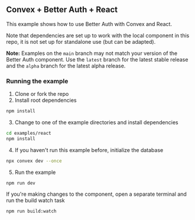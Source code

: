 ## Convex + Better Auth + React

This example shows how to use Better Auth with Convex and React.

Note that dependencies are set up to work with the local component in this repo,
it is not set up for standalone use (but can be adapted).

**Note:** Examples on the `main` branch may not match your version of the Better
Auth component. Use the `latest` branch for the latest stable release and the
`alpha` branch for the latest alpha release.

### Running the example

1. Clone or fork the repo
2. Install root dependencies

```bash
npm install
```

3. Change to one of the example directories and install dependencies

```bash
cd examples/react
npm install
```

4. If you haven't run this example before, initialize the database

```bash
npx convex dev --once
```

5. Run the example

```bash
npm run dev
```

If you're making changes to the component, open a separate terminal
and run the build watch task

```bash
npm run build:watch
```
